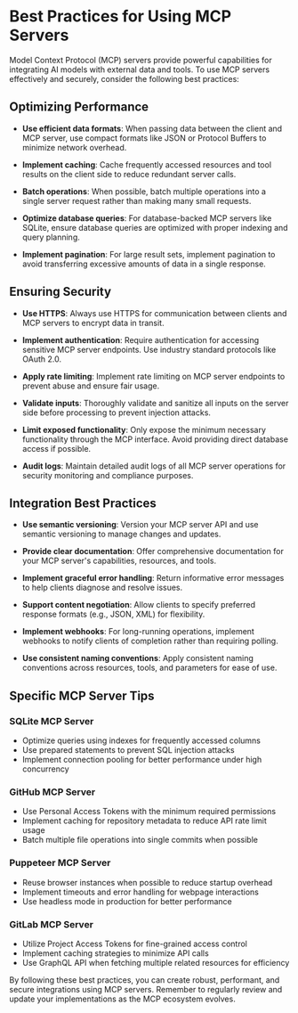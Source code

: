 

  # Best Practices for Using MCP Servers

Model Context Protocol (MCP) servers provide powerful capabilities for integrating AI models with external data and tools. To use MCP servers effectively and securely, consider the following best practices:

## Optimizing Performance

- **Use efficient data formats**: When passing data between the client and MCP server, use compact formats like JSON or Protocol Buffers to minimize network overhead.

- **Implement caching**: Cache frequently accessed resources and tool results on the client side to reduce redundant server calls.

- **Batch operations**: When possible, batch multiple operations into a single server request rather than making many small requests.

- **Optimize database queries**: For database-backed MCP servers like SQLite, ensure database queries are optimized with proper indexing and query planning.

- **Implement pagination**: For large result sets, implement pagination to avoid transferring excessive amounts of data in a single response.

## Ensuring Security 

- **Use HTTPS**: Always use HTTPS for communication between clients and MCP servers to encrypt data in transit.

- **Implement authentication**: Require authentication for accessing sensitive MCP server endpoints. Use industry standard protocols like OAuth 2.0.

- **Apply rate limiting**: Implement rate limiting on MCP server endpoints to prevent abuse and ensure fair usage.

- **Validate inputs**: Thoroughly validate and sanitize all inputs on the server side before processing to prevent injection attacks.

- **Limit exposed functionality**: Only expose the minimum necessary functionality through the MCP interface. Avoid providing direct database access if possible.

- **Audit logs**: Maintain detailed audit logs of all MCP server operations for security monitoring and compliance purposes.

## Integration Best Practices

- **Use semantic versioning**: Version your MCP server API and use semantic versioning to manage changes and updates.

- **Provide clear documentation**: Offer comprehensive documentation for your MCP server's capabilities, resources, and tools.

- **Implement graceful error handling**: Return informative error messages to help clients diagnose and resolve issues.

- **Support content negotiation**: Allow clients to specify preferred response formats (e.g., JSON, XML) for flexibility.

- **Implement webhooks**: For long-running operations, implement webhooks to notify clients of completion rather than requiring polling.

- **Use consistent naming conventions**: Apply consistent naming conventions across resources, tools, and parameters for ease of use.

## Specific MCP Server Tips

### SQLite MCP Server

- Optimize queries using indexes for frequently accessed columns
- Use prepared statements to prevent SQL injection attacks
- Implement connection pooling for better performance under high concurrency

### GitHub MCP Server

- Use Personal Access Tokens with the minimum required permissions
- Implement caching for repository metadata to reduce API rate limit usage
- Batch multiple file operations into single commits when possible

### Puppeteer MCP Server

- Reuse browser instances when possible to reduce startup overhead
- Implement timeouts and error handling for webpage interactions
- Use headless mode in production for better performance

### GitLab MCP Server

- Utilize Project Access Tokens for fine-grained access control
- Implement caching strategies to minimize API calls
- Use GraphQL API when fetching multiple related resources for efficiency

By following these best practices, you can create robust, performant, and secure integrations using MCP servers. Remember to regularly review and update your implementations as the MCP ecosystem evolves.

  